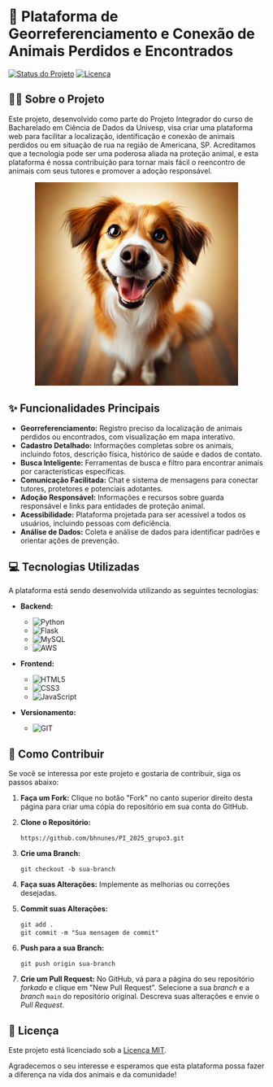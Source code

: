 # 🐾 Plataforma de Georreferenciamento e Conexão de Animais Perdidos e Encontrados

[![Status do Projeto](https://img.shields.io/badge/Status-Em%20Desenvolvimento-yellow.svg)](https://github.com/SEU_USUARIO/NOME_DO_REPOSITORIO)
[![Licença](https://img.shields.io/badge/Licença-MIT-blue.svg)](https://opensource.org/licenses/MIT)

## 🐶🐱 Sobre o Projeto

Este projeto, desenvolvido como parte do Projeto Integrador do curso de Bacharelado em Ciência de Dados da Univesp, visa criar uma plataforma web para facilitar a localização, identificação e conexão de animais perdidos ou em situação de rua na região de Americana, SP. Acreditamos que a tecnologia pode ser uma poderosa aliada na proteção animal, e esta plataforma é nossa contribuição para tornar mais fácil o reencontro de animais com seus tutores e promover a adoção responsável.

<p align="center">
  <img src="Images\dog.webp" alt="Logo da Plataforma" width="400">
</p>

## ✨ Funcionalidades Principais

*   **Georreferenciamento:** Registro preciso da localização de animais perdidos ou encontrados, com visualização em mapa interativo.
*   **Cadastro Detalhado:** Informações completas sobre os animais, incluindo fotos, descrição física, histórico de saúde e dados de contato.
*   **Busca Inteligente:** Ferramentas de busca e filtro para encontrar animais por características específicas.
*   **Comunicação Facilitada:** Chat e sistema de mensagens para conectar tutores, protetores e potenciais adotantes.
*   **Adoção Responsável:** Informações e recursos sobre guarda responsável e links para entidades de proteção animal.
*   **Acessibilidade:** Plataforma projetada para ser acessível a todos os usuários, incluindo pessoas com deficiência.
*   **Análise de Dados:** Coleta e análise de dados para identificar padrões e orientar ações de prevenção.

## 💻 Tecnologias Utilizadas

A plataforma está sendo desenvolvida utilizando as seguintes tecnologias:

*   **Backend:**
    *   <img src="https://img.shields.io/badge/Python-3776AB?style=for-the-badge&logo=python&logoColor=white" alt="Python">
    *   <img src="https://img.shields.io/badge/Flask-000000?style=for-the-badge&logo=flask&logoColor=white" alt="Flask">
    *   <img src="https://img.shields.io/badge/MySQL-4479A1?style=for-the-badge&logo=mysql&logoColor=white" alt="MySQL">
    *   <img src="https://img.shields.io/badge/Amazon_AWS-232F3E?style=for-the-badge&logo=amazon-aws&logoColor=white" alt= "AWS">
*   **Frontend:**
    *   <img src="https://img.shields.io/badge/HTML5-E34F26?style=for-the-badge&logo=html5&logoColor=white" alt="HTML5">
    *   <img src="https://img.shields.io/badge/CSS3-1572B6?style=for-the-badge&logo=css3&logoColor=white" alt="CSS3">
    *   <img src="https://img.shields.io/badge/JavaScript-F7DF1E?style=for-the-badge&logo=javascript&logoColor=black" alt="JavaScript">

* **Versionamento:**
    * <img src="https://img.shields.io/badge/GIT-E44C30?style=for-the-badge&logo=git&logoColor=white" alt="GIT">

## 🚀 Como Contribuir

Se você se interessa por este projeto e gostaria de contribuir, siga os passos abaixo:

1.  **Faça um Fork:** Clique no botão "Fork" no canto superior direito desta página para criar uma cópia do repositório em sua conta do GitHub.
2.  **Clone o Repositório:**
    ```
    https://github.com/bhnunes/PI_2025_grupo3.git
    ```
3.  **Crie uma Branch:**
    ```
    git checkout -b sua-branch
    ```

4.  **Faça suas Alterações:** Implemente as melhorias ou correções desejadas.

5.  **Commit suas Alterações:**
    ```
    git add .
    git commit -m "Sua mensagem de commit"
    ```

6.  **Push para a sua Branch:**
    ```
    git push origin sua-branch
    ```

7.  **Crie um Pull Request:** No GitHub, vá para a página do seu repositório *forkado* e clique em "New Pull Request". 
Selecione a sua *branch* e a *branch* `main` do repositório original. Descreva suas alterações e envie o *Pull Request*.

## 🤝 Licença

Este projeto está licenciado sob a [Licença MIT](https://opensource.org/licenses/MIT).


Agradecemos o seu interesse e esperamos que esta plataforma possa fazer a diferença na vida dos animais e da comunidade!
